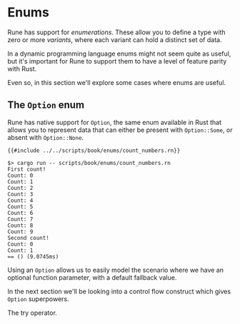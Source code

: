 # Enums

Rune has support for *enumerations*. These allow you to define a type with zero
or more *variants*, where each variant can hold a distinct set of data.

In a dynamic programming language enums might not seem quite as useful, but it's
important for Rune to support them to have a level of feature parity with Rust.

Even so, in this section we'll explore some cases where enums are useful.

## The `Option` enum

Rune has native support for `Option`, the same enum available in Rust that
allows you to represent data that can either be present with `Option::Some`, or
absent with `Option::None`.

```rust,noplaypen
{{#include ../../scripts/book/enums/count_numbers.rn}}
```

```text
$> cargo run -- scripts/book/enums/count_numbers.rn
First count!
Count: 0
Count: 1
Count: 2
Count: 3
Count: 4
Count: 5
Count: 6
Count: 7
Count: 8
Count: 9
Second count!
Count: 0
Count: 1
== () (9.0745ms)
```

Using an `Option` allows us to easily model the scenario where we have an
optional function parameter, with a default fallback value.

In the next section we'll be looking into a control flow construct which gives
`Option` superpowers.

The try operator.